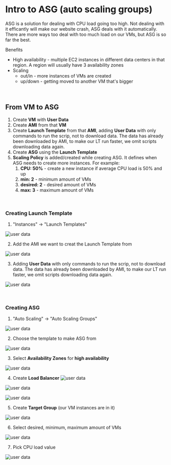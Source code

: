 # Intro to ASG (auto scaling groups)

ASG is a solution for dealing with CPU load going too high. Not dealing with it efficantly will make our website crash, ASG deals with it automatically. There are more ways too deal with too much load on our VMs, but ASG is so far the best.

Benefits
- High availability - multiple EC2 instances in different data centers in that region. A region will usually have 3 availability zones
- Scaling
  - out/in - more instances of VMs are created
  - up/down - getting moved to another VM that's bigger


<br />

## From VM to ASG

1. Create **VM** with **User Data**
2. Create **AMI** from that **VM**
3. Create **Launch Template** from that **AMI**, adding **User Data** with only commands to run the scrip, not to download data. The data has already been downloaded by AMI, to make our LT run faster, we omit scripts downloading data again.
4. Create **ASG** using the **Launch Template**
5. **Scaling Policy** is added/created while creating ASG. It defines when ASG needs to create more instances. For example:
      1. **CPU: 50%**       - create a new instance if average CPU load is 50% and up
      2. **min: 2**         - minimum amount of VMs
      3. **desired: 2**     - desired amount of VMs
      4. **max: 3**         - maximum amount of VMs


<br />

### Creating Launch Template

1. "Instances" -> "Launch Templates"
   
![user data](ASGimg/LT1.jpg)

2. Add the AMI we want to creat the Launch Template from
   
![user data](ASGimg/LT2.jpg)


3. Adding **User Data** with only commands to run the scrip, not to download data. The data has already been downloaded by AMI, to make our LT run faster, we omit scripts downloading data again.
   
![user data](ASGimg/LT3.jpg)


<br />

### Creating ASG

1. "Auto Scaling" -> "Auto Scaling Groups"
   
![user data](ASGimg/ASG1.jpg)

2. Choose the template to make ASG from


![user data](ASGimg/ASG2.jpg)


3. Select **Availability Zones** for **high availability**


![user data](ASGimg/ASG3.jpg)


4. Create **Load Balancer**
![user data](ASGimg/ASG4.jpg)

![user data](ASGimg/ASG5.jpg)

![user data](ASGimg/ASG7.jpg)


5. Create **Target Group** (our VM instances are in it)
   
![user data](ASGimg/ASG8.jpg)


6. Select desired, minimum, maximum amount of VMs
   
![user data](ASGimg/ASG9.jpg)

7. Pick CPU load value

![user data](ASGimg/ASG10.jpg)



